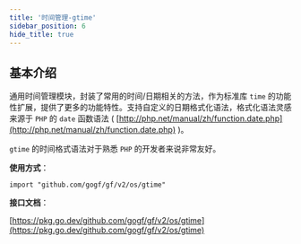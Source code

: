 ```yaml
---
title: '时间管理-gtime'
sidebar_position: 6
hide_title: true
---
```


## 基本介绍

通用时间管理模块，封装了常用的时间/日期相关的方法，作为标准库 `time` 的功能性扩展，提供了更多的功能特性。支持自定义的日期格式化语法，格式化语法灵感来源于 `PHP` 的 `date` 函数语法 ( [http://php.net/manual/zh/function.date.php](http://php.net/manual/zh/function.date.php) )。

`gtime` 的时间格式语法对于熟悉 `PHP` 的开发者来说非常友好。

**使用方式**：

```
import "github.com/gogf/gf/v2/os/gtime"
```

**接口文档**：

[https://pkg.go.dev/github.com/gogf/gf/v2/os/gtime](https://pkg.go.dev/github.com/gogf/gf/v2/os/gtime)

    